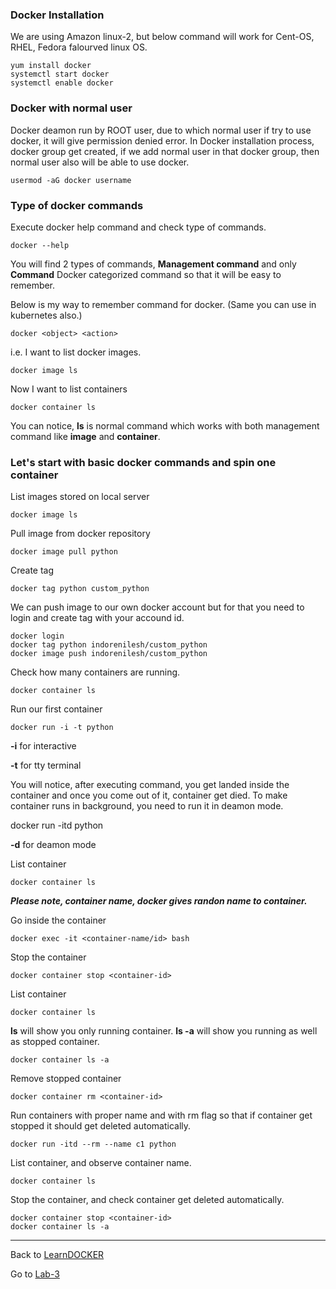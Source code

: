 ### Docker Installation

We are using Amazon linux-2, but below command will work for Cent-OS, RHEL, Fedora falourved linux OS.

    yum install docker
    systemctl start docker
    systemctl enable docker

### Docker with normal user

Docker deamon run by ROOT user, due to which normal user if try to use docker, it will give permission denied error. In Docker installation process, docker group get created, if we add normal user in that docker group, then normal user also will be able to use docker.

    usermod -aG docker username

### Type of docker commands

Execute docker help command and check type of commands.

    docker --help

You will find 2 types of commands, **Management command** and only **Command**
Docker categorized command so that it will be easy to remember.

Below is my way to remember command for docker. (Same you can use in kubernetes also.)

    docker <object> <action>

i.e. I want to list docker images.

    docker image ls

Now I want to list containers

    docker container ls

You can notice, **ls** is normal command which works with both management command like **image** and **container**.

### Let's start with basic docker commands and spin one container

List images stored on local server

    docker image ls

Pull image from docker repository

    docker image pull python

Create tag

    docker tag python custom_python

We can push image to our own docker account but for that you need to login and create tag with your accound id.

    docker login
    docker tag python indorenilesh/custom_python
    docker image push indorenilesh/custom_python

Check how many containers are running.

    docker container ls

Run our first container

    docker run -i -t python

**-i** for interactive

**-t** for tty terminal

You will notice, after executing command, you get landed inside the container and once you come out of it, container get died. To make container runs in background, you need to run it in deamon mode.

   docker run -itd python

**-d** for deamon mode

List container

    docker container ls

***Please note, container name, docker gives randon name to container.***

Go inside the container

    docker exec -it <container-name/id> bash

Stop the container

    docker container stop <container-id>

List container

    docker container ls

**ls** will show you only running container.
**ls -a** will show you running as well as stopped container.

    docker container ls -a

Remove stopped container

    docker container rm <container-id>

Run containers with proper name and with rm flag so that if container get stopped it should get deleted automatically.

    docker run -itd --rm --name c1 python

List container, and observe container name.

    docker container ls

Stop the container, and check container get deleted automatically.

    docker container stop <container-id>
    docker container ls -a

------

Back to [LearnDOCKER](../Readme.md)

Go to [Lab-3](../Lab-3/Readme.md)